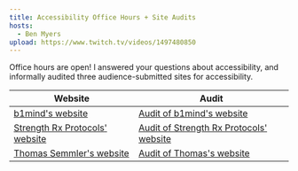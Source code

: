 ```yaml
---
title: Accessibility Office Hours + Site Audits
hosts:
  - Ben Myers
upload: https://www.twitch.tv/videos/1497480850
---
```


Office hours are open! I answered your questions about accessibility, and informally audited three audience-submitted sites for accessibility.

| **Website**                                          | **Audit**                                                              |
|------------------------------------------------------|------------------------------------------------------------------------|
| [b1mind's website](https://b.1mind.dev)  | [Audit of b1mind's website](https://www.twitch.tv/videos/1497486224)     |
| [Strength Rx Protocols' website](https://strengthrx.pro) | [Audit of Strength Rx Protocols' website](https://www.twitch.tv/videos/1497516845) |
| [Thomas Semmler's website](https://helloyes.dev)        | [Audit of Thomas's website](https://www.twitch.tv/videos/1497520020)   |